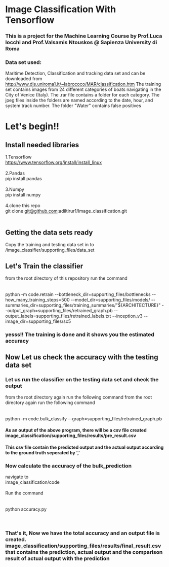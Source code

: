 # Image Classification With Tensorflow

### This is a project for the Machine Learning Course by Prof.Luca Iocchi and Prof.Valsamis Ntouskos @ Sapienza University di Roma

### Data set used:
Maritime Detection, Classification and tracking data set and can be downloaded from
http://www.dis.uniroma1.it/~labrococo/MAR/classification.htm
The training set contains images from 24 different categories of boats navigating in the City of Venice (Italy). The .rar file contains a folder for each category. The jpeg files inside the folders are named according to the date, hour, and system track number. The folder "Water" contains false positives

# Let's begin!!

## Install needed libraries
1.Tensorflow<br />
https://www.tensorflow.org/install/install_linux<br /><br />
2.Pandas<br />
pip install pandas <br /><br />
3.Numpy<br />
pip install numpy<br /><br />
4.clone this repo<br />
git clone git@github.com:adiltirur1/Image_classification.git<br /><br />

## Getting the data sets ready
Copy the training and testing data set in to <br />
/image_classifier/supporting_files/data_set <br />

## Let's Train the classifier 

from the root directory of this repository run the command <br /><br /><br />
python -m code.retrain   --bottleneck_dir=supporting_files/bottlenecks   --how_many_training_steps=500   --model_dir=supporting_files/models/   --summaries_dir=supporting_files/training_summaries/"${ARCHITECTURE}"   --output_graph=supporting_files/retrained_graph.pb   --output_labels=supporting_files/retrained_labels.txt   --inception_v3   --image_dir=supporting_files/sc5 <br />

### yesss!! The training is done and it shows you the estimated accuracy


## Now Let us check the accuracy with the testing data set


### Let us run the classifier on the testing data set and check the output
from the root directory again run the following command 
from the root directory again run the following command  <br /><br /><br />
python -m code.bulk_classify     --graph=supporting_files/retrained_graph.pb

#### As an output of the above program, there will be a csv file created image_classification/supporting_files/results/pre_result.csv
#### This csv file contain the predicted output and the actual output according to the ground truth seperated by ','

### Now calculate the accuracy of the bulk_prediction

navigate to <br />
image_classification/code <br /><br />
Run the command <br /><br /><br />
python accuracy.py <br /><br /><br />

### That's it, Now we have the total accuracy and an output file is created.<br />image_classification/supporting_files/results/final_result.csv that contains the prediction, actual output and the comparison result of actual output with the prediction


